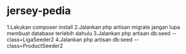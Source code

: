 # jersey-pedia

1.Lakukan composer install
2.Jalankan php artisan migrate jangan lupa membuat database terlebih dahulu
3.Jalankan php artisan db:seed --class=LigaSeeder2
4.Jalankan php artisan db:seed --class=ProductSeeder2
